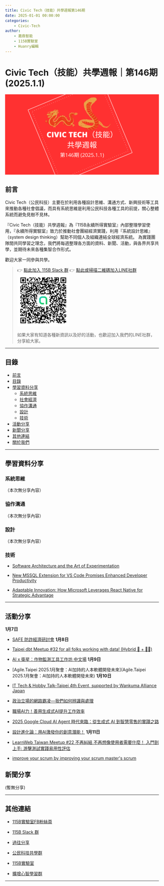 ```yaml
---
title: Civic Tech（技能）共學週報第146期
date: 2025-01-01 00:00:00
categories:
	- Civic-Tech
author:
	- 嘉鼎智能
	- 115B實驗室
	- Huanry編輯
---
```

# Civic Tech（技能）共學週報｜第146期 (2025.1.1)

![Civic-Tech-146](/img/ct/146.png)

## 前言

Civic Tech（公民科技）主要在於利用各種設計思維、溝通方式、新興技術等工具來推動各種社會倡議，而具有系統思維是利用公民科技各種工具的前提，關心整體系統而避免見樹不見林。

『Civic Tech（技能）共學週報』為『115B永續所得實驗室』內部整理學習使用，『永續所得實驗室』致力於推動社會團結經濟實踐，利用『系統設計思維』（system design thinking）幫助不同個人及組織連結全球經濟系統。
為實踐團隊間共同學習之理念，我們將每週整理各方面的資料、新聞、活動，與各界共享共學，並期待未來各種集智合作形式。

歡迎大家一同參與共學。

>👉  [點此加入 115B Slack 群](https://bit.ly/Slack115b)
>👉  [點此或掃描二維碼加入LINE社群](https://line.me/ti/g2/Dj4AkbdDsY6o4D_CdDUB6Q)
>[![公民科技共學群](/img/產品共學群.jpg)](https://line.me/ti/g2/Dj4AkbdDsY6o4D_CdDUB6Q)
>
>如果大家有知道各種新資訊以及好的活動，也歡迎加入我們的LINE社群，分享給大家。


---
## 目錄
- [前言](#前言)
- [目錄](#目錄)
- [學習資料分享](#學習資料分享)
	- [系統思維](#系統思維)
	- [社會經濟](#社會經濟)
	- [協作溝通](#協作溝通)
	- [設計](#設計)
	- [技術](#技術)
- [活動分享](#活動分享)
- [新聞分享](#新聞分享)
- [其他連結](#其他連結)
- [關於我們](#關於我們)

---
## 學習資料分享
### 系統思維

（本次無分享內容）

### 協作溝通

（本次無分享內容）

### 設計

（本次無分享內容）

### 技術

- [Software Architecture and the Art of Experimentation](https://www.infoq.com/articles/architecture-experimentation/)

- [New MSSQL Extension for VS Code Promises Enhanced Developer Productivity](https://www.infoq.com/news/2024/12/mssql-vs-code-extension/)

- [Adaptable Innovation: How Microsoft Leverages React Native for Strategic Advantage](https://www.infoq.com/presentations/react-native-microsoft/)


---
## 活動分享

**1月7日**
- [SAFE 防詐經濟研討會](https://www.accupass.com/event/2412250205072338540270)
**1月8日**
- [Taipei dbt Meetup #32 for all folks working with data! (Hybrid 👫 + 🧑‍💻)](https://www.meetup.com/taipei-dbt-meetup/events/305061613/)

- [AI x 衛星：作物監測工具工作坊 中文場](https://www.accupass.com/event/2412230750311178067952)
**1月9日**
- [Agile.Taipei 2025.1月聚會：AI加持的人本軟體開發未來](Agile.Taipei 2025.1月聚會：AI加持的人本軟體開發未來)
**1月10日**
- [IT Tech & Hobby Talk-Taipei 4th Event, supported by Wankuma Alliance Japan](https://meetup.com/it-tech-and-hobby-talk-taipei/events/305046828/)

- [政治立場的網路霸凌—我們如何辨識與處理](https://www.accupass.com/event/2412240100491396113668)

- [職場AI力！善用生成式AI提升工作效率](https://www.accupass.com/event/2412180429141615652258)

- [2025 Google Cloud AI Agent 時代來臨：從生成式 AI 到智慧零售的實踐之路 ](https://www.accupass.com/event/2412110747082279793800)

 - [設計進化論：用AI激發你的創意潛能！](https://www.accupass.com/event/2410240920427963227330)
**1月11日**
- [LearnWeb Taiwan Meetup #22 不再糾結 不再想像使用者需要什麼！ 入門到上手: 游擊測試實踐易用性評估](https://learnweb-taiwan.kktix.cc/events/learnweb-meetup-22)

 - [improve your scrum by improving your scrum master's scrum](https://www.accupass.com/event/2412150813351411398824)

## 新聞分享

(暫無分享)

---
## 其他連結

- [115B實驗室FB粉絲頁](https://www.facebook.com/%E6%B0%B8%E7%BA%8C%E6%89%80%E5%BE%97%E5%AF%A6%E9%A9%97%E5%AE%A4-102916798609139)

- [115B Slack 群](https://bit.ly/Slack115b)

- [過往分享](/categories/Civic-Tech)

- [公民科技共學群](https://line.me/ti/g2/Dj4AkbdDsY6o4D_CdDUB6Q?utm_source=invitation&utm_medium=link_copy&utm_campaign=default)

- [115B實驗室](https://line.me/ti/g2/asPFU-0w4o9MIRSBdb4gtg?utm_source=invitation&utm_medium=link_copy&utm_campaign=default)

- [擴增心智學習群](https://line.me/ti/g2/asPFU-0w4o9MIRSBdb4gtg?utm_source=invitation&utm_medium=link_copy&utm_campaign=default)

---